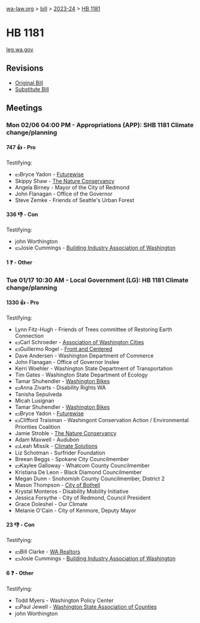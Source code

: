 [wa-law.org](/) > [bill](/bill/) > [2023-24](/bill/2023-24/) > [HB 1181](/bill/2023-24/hb/1181/)

# HB 1181
[leg.wa.gov](https://app.leg.wa.gov/billsummary?BillNumber=1181&Year=2023&Initiative=false)

## Revisions
* [Original Bill](1/)
* [Substitute Bill](S/)

## Meetings
### Mon 02/06 04:00 PM - Appropriations (APP): SHB 1181 Climate change/planning
#### 747 👍 - Pro
Testifying:
* 💵Bryce Yadon - [Futurewise](/org/futurewise/)
* Skippy Shaw - [The Nature Conservancy](/org/the_nature_conservancy/)
* Angela Birney - Mayor of the City of Redmond
* John Flanagan - Office of the Governor
* Steve Zemke - Friends of Seattle's Urban Forest

#### 336 👎 - Con
Testifying:
* john Worthington
* 💵Josie Cummings - [Building Industry Association of Washington](/org/building_industry_association_of_washington/)

#### 1 ❓ - Other

### Tue 01/17 10:30 AM - Local Government (LG): HB 1181 Climate change/planning
#### 1330 👍 - Pro
Testifying:
* Lynn Fitz-Hugh - Friends of Trees committee of Restoring Earth Connection
* 💵Carl Schroeder - [Association of Washington Cities](/org/association_of_washington_cities/)
* 💵Guillermo Rogel - [Front and Centered](/org/front_and_centered/)
* Dave Andersen - Washington Department of Commerce
* John Flanagan - Office of Governor Inslee
* Kerri Woehler - Washington State Department of Transportation
* Tim Gates - Washington State Department of Ecology
* Tamar Shuhendler - [Washington Bikes](/org/washington_bikes/)
* 💵Anna Zivarts - Disability Rights WA
* Tanisha Sepulveda
* Micah Lusignan
* Tamar Shuhendler - [Washington Bikes](/org/washington_bikes/)
* 💵Bryce Yadon - [Futurewise](/org/futurewise/)
* 💵Clifford Traisman - Washingont Conservation Action / Environmental Priorities Coalition
* Jamie Stroble - [The Nature Conservancy](/org/the_nature_conservancy/)
* Adam Maxwell - Audubon
* 💵Leah Missik - [Climate Solutions](/org/climate_solutions/)
* Liz Schotman - Surfrider Foundation
* Breean Beggs - Spokane City Councilmember
* 💵Kaylee Galloway - Whatcom County Councilmember
* Kristiana De Leon - Black Diamond Councilmember
* Megan Dunn - Snohomish County Councilmember, District 2
* Mason Thompson - [City of Bothell](/org/city_of_bothell/)
* Krystal Monteros - Disability Mobility Initiative
* Jessica Forsythe - City of Redmond, Council President
* Grace Doleshel - Our Climate
* Melanie O'Cain - City of Kenmore, Deputy Mayor

#### 23 👎 - Con
Testifying:
* 💵Bill Clarke - [WA Realtors](/org/washington_association_of_realtors/)
* 💵Josie Cummings - [Building Industry Association of Washington](/org/building_industry_association_of_washington/)

#### 6 ❓ - Other
Testifying:
* Todd Myers - Washington Policy Center
* 💵Paul Jewell - [Washington State Association of Counties](/org/washington_state_association_of_counties/)
* john Worthington
